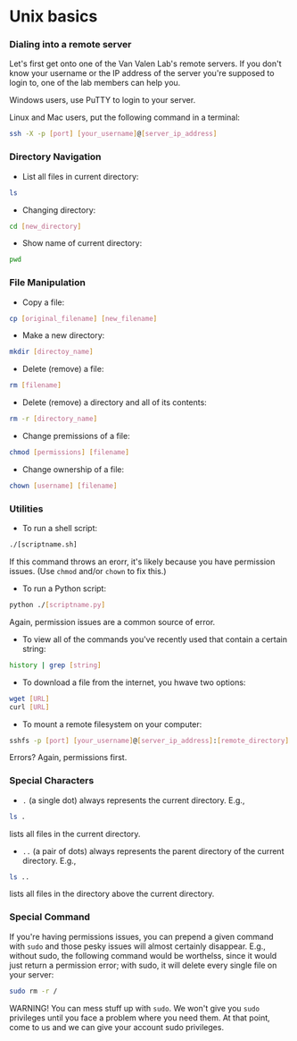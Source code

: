 # Unix basics

### Dialing into a remote server

Let's first get onto one of the Van Valen Lab's remote servers. If you don't know your username or the IP address of the server you're supposed to login to, one of the lab members can help you.

Windows users, use PuTTY to login to your server.

Linux and Mac users, put the following command in a terminal:
```bash
ssh -X -p [port] [your_username]@[server_ip_address]
```

### Directory Navigation

* List all files in current directory:  
```bash
ls
```


* Changing directory:  
```bash
cd [new_directory]
```


* Show name of current directory:  
```bash
pwd
```

### File Manipulation

* Copy a file:  
```bash
cp [original_filename] [new_filename]
```


* Make a new directory:
```bash
mkdir [directoy_name]
```


* Delete (remove) a file:
```bash
rm [filename]
```


* Delete (remove) a directory and all of its contents:
```bash
rm -r [directory_name]
```


* Change premissions of a file:
```bash
chmod [permissions] [filename]
```


* Change ownership of a file:
```bash
chown [username] [filename]
```

### Utilities

* To run a shell script:
```bash
./[scriptname.sh]
```
If this command throws an erorr, it's likely because you have permission issues. (Use `chmod` and/or `chown` to fix this.)


* To run a Python script:
```bash
python ./[scriptname.py]
```
Again, permission issues are a common source of error.


* To view all of the commands you've recently used that contain a certain string:
```bash
history | grep [string]
```


* To download a file from the internet, you hwave two options:
```bash
wget [URL]
curl [URL]
```


* To mount a remote filesystem on your computer:
```bash
sshfs -p [port] [your_username]@[server_ip_address]:[remote_directory] [local_mount_directory]
```
Errors? Again, permissions first.

### Special Characters

* `.` (a single dot) always represents the current directory. E.g.,
```bash
ls .
```
lists all files in the current directory.

* `..` (a pair of dots) always represents the parent directory of the current directory. E.g.,
```bash
ls ..
```
lists all files in the directory above the current directory.

### Special Command

If you're having permissions issues, you can prepend a given command with `sudo` and those pesky issues will almost certainly disappear. E.g., without sudo, the following command would be worthelss, since it would just return a permission error; with sudo, it will delete every single file on your server:
```bash
sudo rm -r /
```

WARNING! You can mess stuff up with `sudo`. We won't give you `sudo` privileges until you face a problem where you need them. At that point, come to us and we can give your account sudo privileges.
